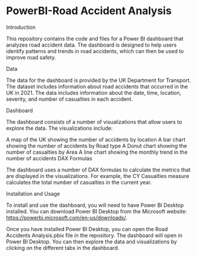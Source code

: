 # PowerBI-Road Accident Analysis

Introduction

This repository contains the code and files for a Power BI dashboard that analyzes road accident data. The dashboard is designed to help users identify patterns and trends in road accidents, which can then be used to improve road safety.

Data

The data for the dashboard is provided by the UK Department for Transport. The dataset includes information about road accidents that occurred in the UK in 2021. The data includes information about the date, time, location, severity, and number of casualties in each accident.

Dashboard

The dashboard consists of a number of visualizations that allow users to explore the data. The visualizations include:

A map of the UK showing the number of accidents by location
A bar chart showing the number of accidents by Road type
A Donut chart showing the number of casualties by Area
A line chart showing the monthly trend in the number of accidents
DAX Formulas

The dashboard uses a number of DAX formulas to calculate the metrics that are displayed in the visualizations. For example, the CY Casualties measure calculates the total number of casualties in the current year.

Installation and Usage

To install and use the dashboard, you will need to have Power BI Desktop installed. You can download Power BI Desktop from the Microsoft website: https://powerbi.microsoft.com/en-us/downloads/.

Once you have installed Power BI Desktop, you can open the Road Accidents Analysis.pbix file in the repository. The dashboard will open in Power BI Desktop. You can then explore the data and visualizations by clicking on the different tabs in the dashboard.

